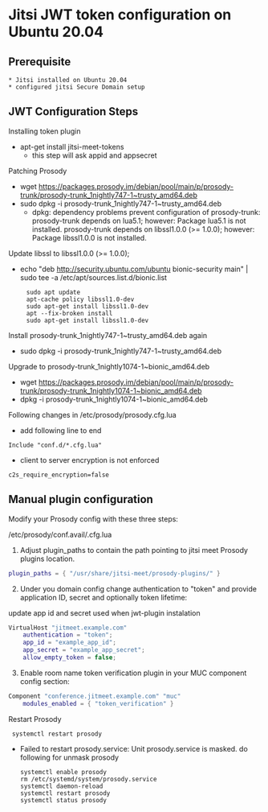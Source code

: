 Jitsi JWT token configuration on Ubuntu 20.04
==================

## Prerequisite

    * Jitsi installed on Ubuntu 20.04
    * configured jitsi Secure Domain setup

## JWT Configuration Steps

Installing token plugin

- apt-get install jitsi-meet-tokens
    - this step will ask appid and appsecret

Patching Prosody

- wget https://packages.prosody.im/debian/pool/main/p/prosody-trunk/prosody-trunk_1nightly747-1~trusty_amd64.deb
- sudo dpkg -i prosody-trunk_1nightly747-1~trusty_amd64.deb
    - dpkg: dependency problems prevent configuration of prosody-trunk:
        prosody-trunk depends on lua5.1; however:
        Package lua5.1 is not installed.
        prosody-trunk depends on libssl1.0.0 (>= 1.0.0); however:
        Package libssl1.0.0 is not installed.

Update libssl to libssl1.0.0 (>= 1.0.0); 

- echo "deb http://security.ubuntu.com/ubuntu bionic-security main" | sudo tee -a /etc/apt/sources.list.d/bionic.list
```  
     sudo apt update
     apt-cache policy libssl1.0-dev
     sudo apt-get install libssl1.0-dev
     apt --fix-broken install
     sudo apt-get install libssl1.0-dev
```

Install prosody-trunk_1nightly747-1~trusty_amd64.deb again
- sudo dpkg -i prosody-trunk_1nightly747-1~trusty_amd64.deb

Upgrade to  prosody-trunk_1nightly1074-1~bionic_amd64.deb
- wget https://packages.prosody.im/debian/pool/main/p/prosody-trunk/prosody-trunk_1nightly1074-1~bionic_amd64.deb
- dpkg -i prosody-trunk_1nightly1074-1~bionic_amd64.deb

Following changes in  /etc/prosody/prosody.cfg.lua 

- add following line to end 
``` 
Include "conf.d/*.cfg.lua"
```
- client to server encryption is not enforced
``` 
c2s_require_encryption=false
```

## Manual plugin configuration

Modify your Prosody config with these three steps:

/etc/prosody/conf.avail/<domain>.cfg.lua 

1. Adjust plugin_paths to contain the path pointing to jitsi meet Prosody plugins location. 
```lua 
plugin_paths = { "/usr/share/jitsi-meet/prosody-plugins/" }
``` 

2. Under you domain config change authentication to "token" and provide application ID, secret and optionally token lifetime:

update app id and secret used when jwt-plugin instalation
```lua 
VirtualHost "jitmeet.example.com"
    authentication = "token";
    app_id = "example_app_id"; 
    app_secret = "example_app_secret"; 
    allow_empty_token = false;
``` 
3.  Enable room name token verification plugin in your MUC component config section:
```lua
Component "conference.jitmeet.example.com" "muc"
    modules_enabled = { "token_verification" }
``` 

Restart Prosody 
```
 systemctl restart prosody
```
- Failed to restart prosody.service: Unit prosody.service is masked. do following for unmask prosody
    ```
    systemctl enable prosody
    rm /etc/systemd/system/prosody.service
    systemctl daemon-reload
    systemctl restart prosody
    systemctl status prosody
    ```

  


